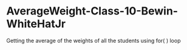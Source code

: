 # AverageWeight-Class-10-Bewin-WhiteHatJr
Getting the average of the weights of all the students using for( ) loop
